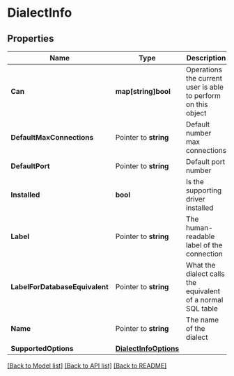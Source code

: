 # DialectInfo

## Properties

Name | Type | Description | Notes
------------ | ------------- | ------------- | -------------
**Can** | **map[string]bool** | Operations the current user is able to perform on this object | [optional] [readonly] 
**DefaultMaxConnections** | Pointer to **string** | Default number max connections | [optional] [readonly] 
**DefaultPort** | Pointer to **string** | Default port number | [optional] [readonly] 
**Installed** | **bool** | Is the supporting driver installed | [optional] [readonly] 
**Label** | Pointer to **string** | The human-readable label of the connection | [optional] [readonly] 
**LabelForDatabaseEquivalent** | Pointer to **string** | What the dialect calls the equivalent of a normal SQL table | [optional] [readonly] 
**Name** | Pointer to **string** | The name of the dialect | [optional] [readonly] 
**SupportedOptions** | [**DialectInfoOptions**](DialectInfoOptions.md) |  | [optional] 

[[Back to Model list]](../README.md#documentation-for-models) [[Back to API list]](../README.md#documentation-for-api-endpoints) [[Back to README]](../README.md)


